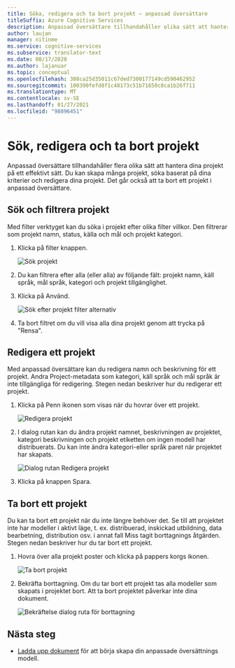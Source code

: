 ```yaml
---
title: Söka, redigera och ta bort projekt – anpassad översättare
titleSuffix: Azure Cognitive Services
description: Anpassad översättare tillhandahåller olika sätt att hantera dina projekt på ett effektivt sätt. Du kan skapa flera projekt, söka baserat på dina kriterier, redigera dina projekt. Det går också att ta bort ett projekt i anpassad översättare.
author: laujan
manager: nitinme
ms.service: cognitive-services
ms.subservice: translator-text
ms.date: 08/17/2020
ms.author: lajanuar
ms.topic: conceptual
ms.openlocfilehash: 308ca25d35011c67ded7300177149cd590462952
ms.sourcegitcommit: 100390fefd8f1c48173c51b71650c8ca1b26f711
ms.translationtype: MT
ms.contentlocale: sv-SE
ms.lasthandoff: 01/27/2021
ms.locfileid: "98896451"
---
```

# <a name="search-edit-and-delete-projects"></a>Sök, redigera och ta bort projekt

Anpassad översättare tillhandahåller flera olika sätt att hantera dina projekt på ett effektivt sätt. Du kan skapa många projekt, söka baserat på dina kriterier och redigera dina projekt. Det går också att ta bort ett projekt i anpassad översättare.  

## <a name="search-and-filter-projects"></a>Sök och filtrera projekt

Med filter verktyget kan du söka i projekt efter olika filter villkor. Den filtrerar som projekt namn, status, källa och mål och projekt kategori.

1. Klicka på filter knappen.

    ![Sök projekt](media/how-to/how-to-search-project.png)

2. Du kan filtrera efter alla (eller alla) av följande fält: projekt namn, käll språk, mål språk, kategori och projekt tillgänglighet.

3. Klicka på Använd.

    ![Sök efter projekt filter alternativ](media/how-to/how-to-search-project-filters.png)

4. Ta bort filtret om du vill visa alla dina projekt genom att trycka på "Rensa".

## <a name="edit-a-project"></a>Redigera ett projekt

Med anpassad översättare kan du redigera namn och beskrivning för ett projekt. Andra Project-metadata som kategori, käll språk och mål språk är inte tillgängliga för redigering. Stegen nedan beskriver hur du redigerar ett projekt.

1. Klicka på Penn ikonen som visas när du hovrar över ett projekt.

    ![Redigera projekt](media/how-to/how-to-edit-project.png)

2. I dialog rutan kan du ändra projekt namnet, beskrivningen av projektet, kategori beskrivningen och projekt etiketten om ingen modell har distribuerats. Du kan inte ändra kategori-eller språk paret när projektet har skapats.

    ![Dialog rutan Redigera projekt](media/how-to/how-to-edit-project-dialog.png)

3. Klicka på knappen Spara.

## <a name="delete-a-project"></a>Ta bort ett projekt

Du kan ta bort ett projekt när du inte längre behöver det. Se till att projektet inte har modeller i aktivt läge, t. ex. distribuerad, inskickad utbildning, data bearbetning, distribution osv. i annat fall Miss tagit borttagnings åtgärden. Stegen nedan beskriver hur du tar bort ett projekt.

1. Hovra över alla projekt poster och klicka på pappers korgs ikonen.

   ![Ta bort projekt](media/how-to/how-to-delete-project.png)

2. Bekräfta borttagning. Om du tar bort ett projekt tas alla modeller som skapats i projektet bort. Att ta bort projektet påverkar inte dina dokument.

   ![Bekräftelse dialog ruta för borttagning](media/how-to/how-to-delete-project-confirm.png)

## <a name="next-steps"></a>Nästa steg

- [Ladda upp dokument](how-to-upload-document.md) för att börja skapa din anpassade översättnings modell.
